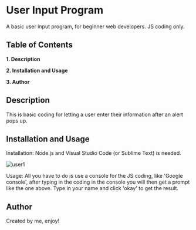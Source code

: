 # User Input Program 


A basic user input program, for beginner web developers. JS coding only. 


## Table of Contents ##

**1. Description**

**2. Installation and Usage**

**3. Author**


## Description ##

This is basic coding for letting a user enter their information after an 
alert pops up.

## Installation and Usage ##

Installation: Node.js and Visual Studio Code (or Sublime Text) is needed.



![user1](https://user-images.githubusercontent.com/105127646/168380970-7272b64c-bd58-40c1-aaec-fd98ac2d9c99.PNG)

Usage: All you have to do is use a console for the JS coding, like 'Google console', after typing in the coding in the console
you will then get a prompt like the one above. Type in your name and click 'okay' to get the result.



## Author ##

Created by me, enjoy!




